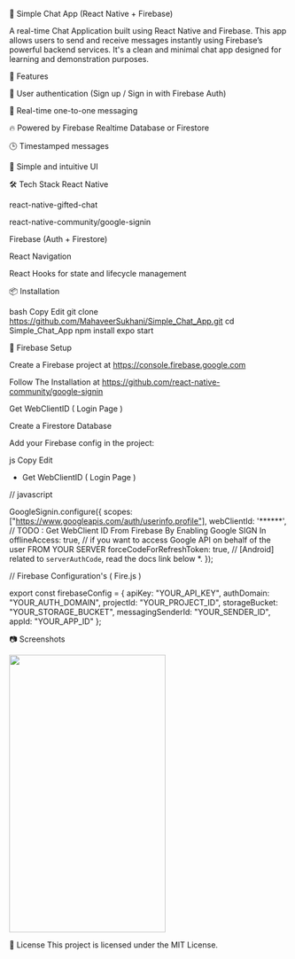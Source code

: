 💬 Simple Chat App (React Native + Firebase)

A real-time Chat Application built using React Native and Firebase. This app allows users to send and receive messages instantly using Firebase’s powerful backend services. It's a clean and minimal chat app designed for learning and demonstration purposes.

🚀 Features

🔐 User authentication (Sign up / Sign in with Firebase Auth)

💬 Real-time one-to-one messaging

🔥 Powered by Firebase Realtime Database or Firestore

🕒 Timestamped messages

🧹 Simple and intuitive UI


🛠️ Tech Stack
React Native

react-native-gifted-chat

react-native-community/google-signin

Firebase (Auth + Firestore)

React Navigation

React Hooks for state and lifecycle management

📦 Installation

bash
Copy
Edit
git clone https://github.com/MahaveerSukhani/Simple_Chat_App.git
cd Simple_Chat_App
npm install
expo start

🔧 Firebase Setup

Create a Firebase project at https://console.firebase.google.com

Follow The Installation at https://github.com/react-native-community/google-signin

Get WebClientID ( Login Page )

Create a Firestore Database

Add your Firebase config in the project:

js
Copy
Edit


* Get WebClientID ( Login Page )

// javascript

GoogleSignin.configure({
   scopes: ["https://www.googleapis.com/auth/userinfo.profile"],
   webClientId: '******', // TODO : Get WebClient ID From Firebase By Enabling Google SIGN In
   offlineAccess: true, // if you want to access Google API on behalf of the user FROM YOUR SERVER
   forceCodeForRefreshToken: true, // [Android] related to `serverAuthCode`, read the docs link below *.
 });


// Firebase Configuration's ( Fire.js )

export const firebaseConfig = {
  apiKey: "YOUR_API_KEY",
  authDomain: "YOUR_AUTH_DOMAIN",
  projectId: "YOUR_PROJECT_ID",
  storageBucket: "YOUR_STORAGE_BUCKET",
  messagingSenderId: "YOUR_SENDER_ID",
  appId: "YOUR_APP_ID"
};


📷 Screenshots

<img src="https://user-images.githubusercontent.com/61349423/94794860-1ab97080-03fa-11eb-8e87-eba1c55b8a4b.jpg" width="282" height="501">

📄 License
This project is licensed under the MIT License.

